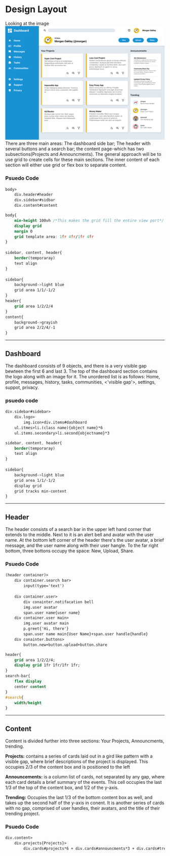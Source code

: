 # Design Layout
Looking at the image 
![dashboard-template](dashboard-project.png)
There are three main areas: The dashboard side bar; The header with several buttons and a search bar; the content page-which has two subsections(Projects and Announcments). The general approach will be to use grid to create cells for these main sections. The inner content of each section will either use grid or flex box to separate content.

### Psuedo Code
```html
body>
    div.header#header
    div.sidebar#sidbar
    div.content#content
```
```css
body{
    min-height 100vh /*This makes the grid fill the entire view port*/
    display grid
    margin 0
    grid template area: 1fr 4fr/1fr 4fr
}

sidebar, content, header{
    border(temporaray)
    text align
}

sidebar{
    background->light blue
    grid area 1/1/-1/2
}
header{
    grid area 1/2/2/4
}
content{
    background->grayish
    grid area 2/2/4/-1
}
```

---

## Dashboard

The dashboard consists of 9 objects, and there is a very visible gap bewteen the first 6 and last 3.
The top of the dashboard section contains the logo along with an image for it.
The unordered list is as follows: Home, profile, messages, history, tasks, communities, <'visible gap'>,
settings, suppot, privacy.


### psuedo code

```html
div.sidebar#sidebar>
    div.logo>
        img.icon+div.items#dashboard
    ul.itmes>li.(class name){object name}*6
    ul.items.secondary>li.second{objectname}*3
```
```css
sidebar, content, header{
    border(temporaray)
    text align
}

sidebar{
    background->light blue
    grid area 1/1/-1/2
    display grid
    grid tracks min-content
}
```

---

## Header
The header consists of a search bar in the upper left hand corner that extends to the middle. Next to it is an
alert bell and avatar with the user name. At the bottom left corner of the header there's the user avatar, a
brief message, and the user name along with their user hangle. To the far right bottom, three bottons occupy the
space: New, Upload, Share.

### Psuedo Code
```html
(header container)>
    div container.search bar>
        input(type='text')
    
    div container.user>
        div conainter.notifacation bell
        img.user avatar
        span.user name{user name}
    div container.user main>
        img.user avatar main
        p.greet{'Hi, there'}
        span.user name main{User Name}+span.user handle{handle}
    div conainter.buttons>
        button.new+button.upload+button.share
```
```css
header{
    grid area 1/2/2/4;
    display grid 1fr 1fr/1fr 1fr;
}
search-bar{
    flex display
    center content
}
#search{
    width/height
}
```

---

## Content
Content is divided further into three sections: Your Projects, Announcments, trending.

<b>Projects:</b> contains a series of cards laid out in a gird like pattern with a visible gap, where brief 
descriptions of the project is displayed. This occupies 2/3 of the content box and is positioned to the left

<b>Announcements:</b> is a column list of cards, not separated by any gap, where each card details a brief 
summary of the events. This cell occupies the last 1/3 of the top of the content box, and 1/2 of the y-axis.

<b>Trending:</b> Occupies the last 1/3 of the bottom content box as well, and takes up the second half of the y-axis
in conent. It is another series of cards with no gap, comprised of user handles, their avatars, and the title of their
trending project.

### Psuedo Code

```html
div.content>
    div.projects{Projects}>
        div.cards#projects*6 + div.cards#announcments*3 + div.cards#trending*3 
```